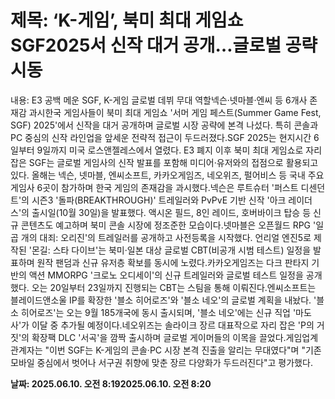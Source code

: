 # **제목: ‘K-게임’, 북미 최대 게임쇼 SGF2025서 신작 대거 공개…글로벌 공략 시동**

  내용: E3 공백 메운 SGF, K-게임 글로벌 데뷔 무대 역할넥슨·넷마블·엔씨 등 6개사 존재감 과시한국 게임사들이 북미 최대 게임쇼 '서머 게임 페스트(Summer Game Fest, SGF) 2025'에서 신작을 대거 공개하며 글로벌 시장 공략에 본격 나섰다. 특히 콘솔과 PC 중심의 신작 라인업을 앞세운 전략적 접근이 두드러졌다.SGF 2025는 현지시간 6일부터 9일까지 미국 로스앤젤레스에서 열렸다. E3 폐지 이후 북미 최대 게임쇼로 자리 잡은 SGF는 글로벌 게임사의 신작 발표를 포함해 미디어·유저와의 접점으로 활용되고 있다. 올해는 넥슨, 넷마블, 엔씨소프트, 카카오게임즈, 네오위즈, 펄어비스 등 국내 주요 게임사 6곳이 참가하며 한국 게임의 존재감을 과시했다.넥슨은 루트슈터 '퍼스트 디센던트'의 시즌3 '돌파(BREAKTHROUGH)' 트레일러와 PvPvE 기반 신작 '아크 레이더스'의 출시일(10월 30일)을 발표했다. 액시온 필드, 8인 레이드, 호버바이크 탑승 등 신규 콘텐츠도 예고하며 북미 콘솔 시장에 정조준한 모습이다.넷마블은 오픈월드 RPG '일곱 개의 대죄: 오리진'의 트레일러를 공개하고 사전등록을 시작했다. 언리얼 엔진5로 제작된 '몬길: 스타 다이브'는 북미·일본 대상 글로벌 CBT(비공개 시범 테스트) 일정을 발표하며 원작 팬덤과 신규 유저층 확보를 동시에 노렸다.카카오게임즈는 다크 판타지 기반의 액션 MMORPG '크로노 오디세이'의 신규 트레일러와 글로벌 테스트 일정을 공개했다. 오는 20일부터 23일까지 진행되는 CBT는 스팀을 통해 이뤄진다.엔씨소프트는 블레이드앤소울 IP를 확장한 '블소 히어로즈'와 '블소 네오'의 글로벌 계획을 내놨다. '블소 히어로즈'는 오는 9월 185개국에 동시 출시되며, '블소 네오'에는 신규 직업 '마도사'가 이달 중 추가될 예정이다.네오위즈는 솔라이크 장르 대표작으로 자리 잡은 'P의 거짓'의 확장팩 DLC '서곡'을 깜짝 출시하며 글로벌 게이머들의 이목을 끌었다.게임업계 관계자는 "이번 SGF는 K-게임의 콘솔·PC 시장 본격 진출을 알리는 무대였다"며 "기존 모바일 중심에서 벗어나 서구권 취향에 맞춘 장르 다양화가 두드러진다"고 평가했다.

  **날짜: 2025.06.10. 오전 8:192025.06.10. 오전 8:20**